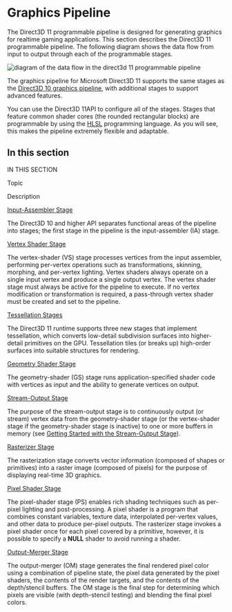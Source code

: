 # Graphics Pipeline
The Direct3D 11 programmable pipeline is designed for generating graphics for realtime gaming applications. This section describes the Direct3D 11 programmable pipeline. The following diagram shows the data flow from input to output through each of the programmable stages.

![diagram of the data flow in the direct3d 11 programmable pipeline](https://docs.microsoft.com/en-us/windows/win32/direct3d11/images/d3d11-pipeline-stages.jpg)

The graphics pipeline for Microsoft Direct3D 11 supports the same stages as the [Direct3D 10 graphics pipeline](https://docs.microsoft.com/en-us/windows/desktop/direct3d10/d3d10-graphics-programming-guide-pipeline-stages), with additional stages to support advanced features.

You can use the Direct3D 11API to configure all of the stages. Stages that feature common shader cores (the rounded rectangular blocks) are programmable by using the [HLSL](https://docs.microsoft.com/en-us/windows/desktop/direct3dhlsl/dx-graphics-hlsl) programming language. As you will see, this makes the pipeline extremely flexible and adaptable.

## [](https://docs.microsoft.com/en-us/windows/win32/direct3d11/overviews-direct3d-11-graphics-pipeline#in-this-section)In this section

IN THIS SECTION

Topic

Description

[Input-Assembler Stage](https://docs.microsoft.com/en-us/windows/win32/direct3d11/d3d10-graphics-programming-guide-input-assembler-stage)  

The Direct3D 10 and higher API separates functional areas of the pipeline into stages; the first stage in the pipeline is the input-assembler (IA) stage.  

[Vertex Shader Stage](https://docs.microsoft.com/en-us/windows/win32/direct3d11/vertex-shader-stage)  

The vertex-shader (VS) stage processes vertices from the input assembler, performing per-vertex operations such as transformations, skinning, morphing, and per-vertex lighting. Vertex shaders always operate on a single input vertex and produce a single output vertex. The vertex shader stage must always be active for the pipeline to execute. If no vertex modification or transformation is required, a pass-through vertex shader must be created and set to the pipeline.  

[Tessellation Stages](https://docs.microsoft.com/en-us/windows/win32/direct3d11/direct3d-11-advanced-stages-tessellation)  

The Direct3D 11 runtime supports three new stages that implement tessellation, which converts low-detail subdivision surfaces into higher-detail primitives on the GPU. Tessellation tiles (or breaks up) high-order surfaces into suitable structures for rendering.  

[Geometry Shader Stage](https://docs.microsoft.com/en-us/windows/win32/direct3d11/geometry-shader-stage)  

The geometry-shader (GS) stage runs application-specified shader code with vertices as input and the ability to generate vertices on output.  

[Stream-Output Stage](https://docs.microsoft.com/en-us/windows/win32/direct3d11/d3d10-graphics-programming-guide-output-stream-stage)  

The purpose of the stream-output stage is to continuously output (or stream) vertex data from the geometry-shader stage (or the vertex-shader stage if the geometry-shader stage is inactive) to one or more buffers in memory (see [Getting Started with the Stream-Output Stage](https://docs.microsoft.com/en-us/windows/win32/direct3d11/d3d10-graphics-programming-guide-output-stream-stage-getting-started)).  

[Rasterizer Stage](https://docs.microsoft.com/en-us/windows/win32/direct3d11/d3d10-graphics-programming-guide-rasterizer-stage)  

The rasterization stage converts vector information (composed of shapes or primitives) into a raster image (composed of pixels) for the purpose of displaying real-time 3D graphics.  

[Pixel Shader Stage](https://docs.microsoft.com/en-us/windows/win32/direct3d11/pixel-shader-stage)  

The pixel-shader stage (PS) enables rich shading techniques such as per-pixel lighting and post-processing. A pixel shader is a program that combines constant variables, texture data, interpolated per-vertex values, and other data to produce per-pixel outputs. The rasterizer stage invokes a pixel shader once for each pixel covered by a primitive, however, it is possible to specify a **NULL** shader to avoid running a shader.  

[Output-Merger Stage](https://docs.microsoft.com/en-us/windows/win32/direct3d11/d3d10-graphics-programming-guide-output-merger-stage)  

The output-merger (OM) stage generates the final rendered pixel color using a combination of pipeline state, the pixel data generated by the pixel shaders, the contents of the render targets, and the contents of the depth/stencil buffers. The OM stage is the final step for determining which pixels are visible (with depth-stencil testing) and blending the final pixel colors.